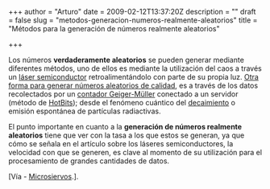 +++
author = "Arturo"
date = 2009-02-12T13:37:20Z
description = ""
draft = false
slug = "metodos-generacion-numeros-realmente-aleatorios"
title = "Métodos para la generación de números realmente aleatorios"

+++

 <p>Los números <strong>verdaderamente aleatorios</strong> se pueden generar mediante diferentes métodos, uno de ellos es mediante la utilización del caos a través un <a href="http://geeksan.com/ciencia/laser-semiconductor-generar-numeros-aleatorios.html">láser semiconductor</a> retroalimentándolo con parte de su propia luz. <a href="http://geek.cl/wp-content/uploads/2009/02/Genuine-random-numbers-generated-by-radioactive-decay">Otra forma para generar números aleatorios de calidad</a>, es a través de los datos recolectados por un <a href="http://geek.cl/wp-content/uploads/2009/02/Contador_Geiger">contador Geiger-Müller</a> conectado a un servidor (método de <a href="http://geek.cl/wp-content/uploads/2009/02/hotbits">HotBits</a>); desde el fenómeno cuántico del <a href="http://geek.cl/wp-content/uploads/2009/02/Emisi%C3%B3n_espont%C3%A1nea">decaimiento</a> o emisión espontánea de partículas radiactivas.</p>

<p>El punto importante en cuanto a la <strong>generación de números realmente aleatorios</strong> tiene que ver con la tasa a los que estos se generan, ya que cómo se señala en el artículo sobre los láseres semiconductores, la velocidad con que se generen, es clave al momento de su utilización para el procesamiento de grandes cantidades de datos.</p>

<p>[Vía - <a href="http://geek.cl/wp-content/uploads/2009/02/hotbits-numeros-aleatorios.html">Microsiervos</a>.].</p>